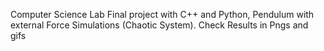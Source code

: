 Computer Science Lab Final project with C++ and Python, Pendulum with external Force Simulations (Chaotic System). Check Results in Pngs and gifs
